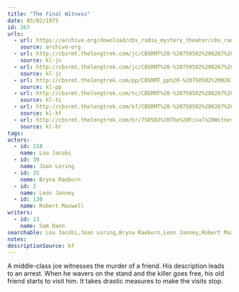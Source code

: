 ```yaml
---
title: "The Final Witness"
date: 05/02/1975
id: 267
urls: 
  - url: https://archive.org/download/cbs_radio_mystery_theater/cbs_radio_mystery_theater-0251-0300.zip/cbs_radio_mystery_theater-0251-0300%2Fcbsrmt_0267_the_final_witness.mp3
    source: archive-org
  - url: http://cbsrmt.thelongtrek.com/jc/CBSRMT%20-%20750502%200267%20Final%20Witness%20vbr%20kb2_jc.mp3
    source: kl-jc
  - url: http://cbsrmt.thelongtrek.com/jc/CBSRMT%20-%20750502%200267%20Final%20Witness%20vbr%20kb_jc.mp3
    source: kl-jc
  - url: http://cbsrmt.thelongtrek.com/pp/CBSRMT_pp%20-%20750502%200267%20The%20Final%20Witness.mp3
    source: kl-pp
  - url: http://cbsrmt.thelongtrek.com/tc/CBSRMT%20-%20750502%200267%20The%20Final%20Witness_tc.mp3
    source: kl-tc
  - url: http://cbsrmt.thelongtrek.com/kf/CBSRMT%20-%20750502%200267%20The%20Final%20Witness_kf.mp3
    source: kl-kf
  - url: http://cbsrmt.thelongtrek.com/br/750502%20The%20Final%20Witness%20-%20WOR.mp3
    source: kl-br
tags: 
actors:  
  - id: 218
    name: Lou Jacobi  
  - id: 30
    name: Joan Loring  
  - id: 35
    name: Bryna Raeburn  
  - id: 2
    name: Leon Janney  
  - id: 130
    name: Robert Maxwell
writers:  
  - id: 13
    name: Sam Dann
searchable: Lou Jacobi,Joan Loring,Bryna Raeburn,Leon Janney,Robert Maxwell Sam Dann
notes: 
descriptionSource: kf
---
```

A middle-class joe witnesses the murder of a friend. His description leads to an arrest. When he wavers on the stand and the killer goes free, his old friend starts to visit him. It takes drastic measures to make the visits stop.